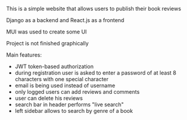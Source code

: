 This is a simple website that allows users to publish their book reviews

Django as a backend and React.js as a frontend

MUI was used to create some UI

Project is not finished graphically

Main features:
- JWT token-based authorization
- during registration user is asked to enter a password of at least 8 characters with one special character
- email is being used instead of username
- only logged users can add reviews and comments
- user can delete his reviews
- search bar in header performs "live search"
- left sidebar allows to search by genre of a book

